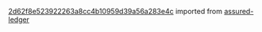 [2d62f8e523922263a8cc4b10959d39a56a283e4c](https://github.com/insolar/assured-ledger/commit/2d62f8e523922263a8cc4b10959d39a56a283e4c) imported from [assured-ledger](https://github.com/insolar/assured-ledger)
